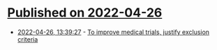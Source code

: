 # [Published on 2022-04-26](index.md)

* [2022-04-26, 13:39:27](https://news.ycombinator.com/item?id=31167325) - [To improve medical trials, justify exclusion criteria](https://trevorklee.substack.com/p/one-neat-trick-for-instantly-improving)
